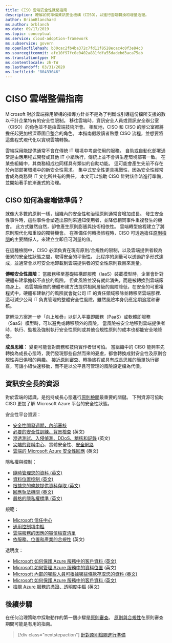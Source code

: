 ```yaml
---
title: CISO 雲端安全性就緒指南
description: 瞭解如何準備資訊安全機構（CISO），以進行雲端轉換和增量治理。
author: BrianBlanchard
ms.author: brblanch
ms.date: 09/17/2019
ms.topic: conceptual
ms.service: cloud-adoption-framework
ms.subservice: govern
ms.openlocfilehash: b30cac2fb4ba372c7fd11f8528ecac4c0f3e84c3
ms.sourcegitcommit: afe10f97fc0e0402a881fdfa55dadebd3aca75ab
ms.translationtype: MT
ms.contentlocale: zh-TW
ms.lasthandoff: 03/31/2020
ms.locfileid: "80433046"
---
```

<!-- cSpell:ignore CISO -->

# <a name="ciso-cloud-readiness-guide"></a>CISO 雲端整備指南

Microsoft 對於雲端採用架構的指導方針並不是為了判斷或引導這份檔所支援的數以千計企業特有的安全性限制。 移往雲端時，資訊安全人員或資訊安全辦公室（CISO）的角色並不是由雲端技術所會。 相反地，CISO 和 CISO 的辦公室都將擔任起更加根深蒂固且整合的角色。 本指南假設讀者熟悉 CISO 流程，並想要將這些程式現代化以實現雲端轉換。

雲端採用能提供通常不會在傳統 IT 環境中考慮使用的服務。 自助或自動化部署通常是由應用程式開發或其他 IT 小組執行，傳統上並不會與生產環境部署一致。 在某些組織中，其商務組成也同樣具有類似的自助功能。 這可能會產生先前不存在於內部部署環境中的新安全性需求。 集中式安全性更具挑戰性，因為安全性經常會成為商務與 IT 文化所共有的責任。 本文可以協助 CISO 針對該作法進行準備，並開始著手於漸進式的治理。

<!-- markdownlint-disable MD026 -->

## <a name="how-can-a-ciso-prepare-for-the-cloud"></a>CISO 如何為雲端做準備？

就像大多數的原則一樣，組織內的安全性和治理原則通常會增加成長。 發生安全性事件時，這些事件會塑造出原則來通知使用者，並降低相同事件重複發生的機會。 此方式雖然自然，卻會產生原則膨脹與技術相依性。 雲端轉型旅程建立了將原則現代化和重設的獨特機會。 在準備任何轉換旅程時，CISO 可透過擔任[原則檢閱](./cloud-policy-review.md)的主要關係人，來建立立即且可測量的值。

在這種檢閱中，CISO 必須負責在現有原則/合規性的限制，以及雲端提供者較為優異的安全性狀態之間，取得安全的平衡性。 此程序的測量可以透過許多形式達成，並通常會以可安全地卸載到雲端提供者的安全性原則數目來測量。

**傳輸安全性風險：** 當服務移至基礎結構即服務（IaaS）裝載模型時，企業會針對硬體布建承擔較不直接的風險。 但此風險並沒有就此消失，而是被轉換到雲端廠商身上。 若雲端廠商的硬體布建方法提供相同層級的風險降低，在安全的可重複程式中，硬體布建執行的風險就會從公司 IT 的責任領域移除並轉移至雲端那裡. 這可減少公司 IT 負責管理的整體安全性風險，雖然風險本身仍應定期追蹤和審核。

當解決方案進一步「向上堆疊」以併入平臺即服務（PaaS）或軟體即服務（SaaS）模型時，可以避免或轉移額外的風險。 當風險被安全地移到雲端提供者時，執行、監視及強制執行安全性原則或其他合規性原則的成本也都能安全地降低。

**成長思維：** 變更可能會對商務和技術實作者很可怕。 當組織中的 CISO 能夠率先轉換為成長心態時，我們發現那些自然而來的憂慮，都會轉換成對安全性及原則合規性與日俱增的興趣。 接近[原則審查](./cloud-policy-review.md)、轉換旅程或具有成長思維的簡單執行審查，可讓小組快速移動，而不是以公平且可管理的風險設定檔為代價。

## <a name="resources-for-the-chief-information-security-officer"></a>資訊安全長的資源

對於雲端的認識，是抱持成長心態進行[原則檢閱](./cloud-policy-review.md)最重要的關鍵。 下列資源可協助 CISO 更加了解 Microsoft Azure 平台的安全性狀態。

安全性平台資源：

- [安全性開發週期，內部審核](https://www.microsoft.com/sdl)
- [必要的安全性訓練、背景檢查](https://downloads.cloudsecurityalliance.org/star/self-assessment/StandardResponsetoRequestforInformationWindowsAzureSecurityPrivacy.docx) \(英文\)
- [滲透測試、入侵偵測、DDoS、稽核和記錄](https://www.microsoft.com/trustcenter/Security/AuditingAndLogging) \(英文\)
- [尖端的資料中心](https://www.microsoft.com/cloud-platform/global-datacenters)、實體安全性、[安全網路](https://docs.microsoft.com/azure/security/security-network-overview)
- [雲端的 Microsoft Azure 安全性回應](https://aka.ms/SecurityResponsePaper) \(英文\)

隱私權與控制：

- [隨時管理您的資料 (英文)](https://www.microsoft.com/trustcenter/Privacy/You-own-your-data)
- [資料位置控制 (英文)](https://www.microsoft.com/trustcenter/Privacy/Where-your-data-is-located)
- [根據您的條款提供資料存取 (英文)](https://www.microsoft.com/trustcenter/Privacy/Who-can-access-your-data-and-on-what-terms)
- [回應執法機關 (英文)](https://www.microsoft.com/trustcenter/Privacy/Responding-to-govt-agency-requests-for-customer-data)
- [嚴格的隱私權標準 (英文)](https://www.microsoft.com/TrustCenter/Privacy/We-set-and-adhere-to-stringent-standards)

規範：

- [Microsoft 信任中心](https://www.microsoft.com/trustcenter/default.aspx)
- [通用控制項中樞](https://www.microsoft.com/trustcenter/Common-Controls-Hub)
- [雲端服務的因應的審慎檢查清單](https://www.microsoft.com/trustcenter/Compliance/Due-Diligence-Checklist)
- [依服務、位置和產業的合規性](https://www.microsoft.com/trustcenter/Compliance/default.aspx) \(英文\)

透明度：

- [Microsoft 如何保護 Azure 服務中的客戶資料 (英文)](https://www.microsoft.com/trustcenter/Transparency/default.aspx)
- [Microsoft 如何管理 Azure 服務中的資料位置](https://azuredatacentermap.azurewebsites.net) \(英文\)
- [Microsoft 內部的哪些人員可根據哪些條款存取您的資料 (英文)](https://www.microsoft.com/trustcenter/Privacy/Who-can-access-your-data-and-on-what-terms)
- [Microsoft 如何保護 Azure 服務中的客戶資料 (英文)](https://www.microsoft.com/trustcenter/Transparency/default.aspx)
- [檢閱 Azure 服務的憑證、透明度中樞](https://www.microsoft.com/trustcenter/Compliance/default.aspx) \(英文\)

## <a name="next-steps"></a>後續步驟

在任何治理策略中採取動作的第一個步驟是[原則審查](./cloud-policy-review.md)。 [原則與合規性](./index.md)在原則審查期間可能是有用的指南。

> [!div class="nextstepaction"]
> [針對原則檢閱進行準備](./cloud-policy-review.md)
